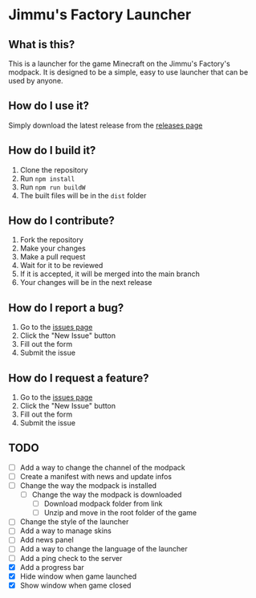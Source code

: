 # Jimmu's Factory Launcher

## What is this?
This is a launcher for the game Minecraft on the Jimmu's Factory's modpack. It is designed to be a simple, easy to use launcher that can be used by anyone.

## How do I use it?
Simply download the latest release from the [releases page](https://github.com/Dragonir44/JFLauncher/releases)

## How do I build it?
1. Clone the repository
2. Run `npm install`
3. Run `npm run buildW`
4. The built files will be in the `dist` folder

## How do I contribute?
1. Fork the repository
2. Make your changes
3. Make a pull request
4. Wait for it to be reviewed
5. If it is accepted, it will be merged into the main branch
6. Your changes will be in the next release

## How do I report a bug?
1. Go to the [issues page](https://github.com/Dragonir44/JFLauncher/issues)
2. Click the "New Issue" button
3. Fill out the form
4. Submit the issue

## How do I request a feature?
1. Go to the [issues page](https://github.com/Dragonir44/JFLauncher/issues)
2. Click the "New Issue" button
3. Fill out the form
4. Submit the issue

## TODO

- [ ] Add a way to change the channel of the modpack
- [ ] Create a manifest with news and update infos
- [ ] Change the way the modpack is installed
    - [ ] Change the way the modpack is downloaded
      - [ ] Download modpack folder from link
      - [ ] Unzip and move in the root folder of the game
- [ ] Change the style of the launcher
- [ ] Add a way to manage skins
- [ ] Add news panel
- [ ] Add a way to change the language of the launcher
- [ ] Add a ping check to the server
- [x] Add a progress bar
- [x] Hide window when game launched
- [x] Show window when game closed
